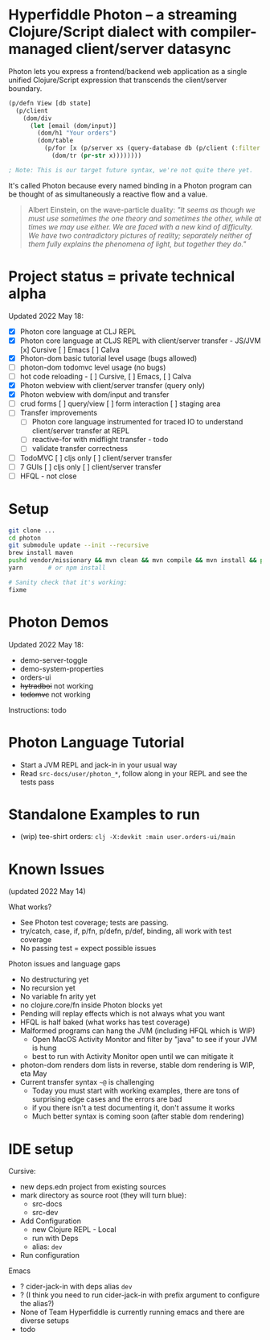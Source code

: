 # Hyperfiddle Photon – a streaming Clojure/Script dialect with compiler-managed client/server datasync

Photon lets you express a frontend/backend web application as a single unified Clojure/Script expression that transcends the client/server boundary.

```clojure
(p/defn View [db state]
  (p/client
    (dom/div
      (let [email (dom/input)]
        (dom/h1 "Your orders")
        (dom/table
          (p/for [x (p/server xs (query-database db (p/client (:filter state))))]
            (dom/tr (pr-str x))))))))

; Note: This is our target future syntax, we're not quite there yet.
```

It's called Photon because every named binding in a Photon program can be thought of as simultaneously a reactive flow and a value.

> Albert Einstein, on the wave-particle duality: *"It seems as though we must use sometimes the one theory and sometimes the other, while at times we may use either. We are faced with a new kind of difficulty. We have two contradictory pictures of reality; separately neither of them fully explains the phenomena of light, but together they do."*

# Project status = private technical alpha

Updated 2022 May 18:

- [x] Photon core language at CLJ REPL
- [x] Photon core language at CLJS REPL with client/server transfer - JS/JVM [x] Cursive [ ] Emacs [ ] Calva
- [x] Photon-dom basic tutorial level usage (bugs allowed)
- [ ] photon-dom todomvc level usage (no bugs)
- [ ] hot code reloading - [ ] Cursive, [ ] Emacs, [ ] Calva
- [x] Photon webview with client/server transfer (query only)
- [x] Photon webview with dom/input and transfer
- [ ] crud forms [ ] query/view [ ] form interaction [ ] staging area
- [ ] Transfer improvements
  - [ ] Photon core language instrumented for traced IO to understand client/server transfer at REPL
  - [ ] reactive-for with midflight transfer - todo
  - [ ] validate transfer correctness
- [ ] TodoMVC [ ] cljs only [ ] client/server transfer
- [ ] 7 GUIs [ ] cljs only [ ] client/server transfer
- [ ] HFQL - not close

# Setup
```bash
git clone ...
cd photon
git submodule update --init --recursive
brew install maven
pushd vendor/missionary && mvn clean && mvn compile && mvn install && popd
yarn       # or npm install

# Sanity check that it's working:
fixme
```

# Photon Demos

Updated 2022 May 18:

* demo-server-toggle
* demo-system-properties
* orders-ui
* ~~hytradboi~~ not working
* ~~todomvc~~ not working

Instructions: todo

# Photon Language Tutorial
* Start a JVM REPL and jack-in in your usual way
* Read `src-docs/user/photon_*`, follow along in your REPL and see the tests pass

# Standalone Examples to run
* (wip) tee-shirt orders: `clj -X:devkit :main user.orders-ui/main`

# Known Issues
(updated 2022 May 14)

What works?

- See Photon test coverage; tests are passing. 
- try/catch, case, if, p/fn, p/defn, p/def, binding, all work with test coverage
- No passing test = expect possible issues

Photon issues and language gaps
- No destructuring yet
- No recursion yet
- No variable fn arity yet
- no clojure.core/fn inside Photon blocks yet
- Pending will replay effects which is not always what you want
- HFQL is half baked (what works has test coverage)
- Malformed programs can hang the JVM (including HFQL which is WIP)
  - Open MacOS Activity Monitor and filter by "java" to see if your JVM is hung
  - best to run with Activity Monitor open until we can mitigate it
- photon-dom renders dom lists in reverse, stable dom rendering is WIP, eta May
- Current transfer syntax `~@` is challenging
  - Today you must start with working examples, there are tons of surprising edge cases and the errors are bad
  - if you there isn't a test documenting it, don't assume it works
  - Much better syntax is coming soon (after stable dom rendering)

# IDE setup
Cursive:
* new deps.edn project from existing sources
* mark directory as source root (they will turn blue):
    * src-docs
    * src-dev
* Add Configuration
    * new Clojure REPL - Local
    * run with Deps
    * alias: `dev`
* Run configuration

Emacs
* ? cider-jack-in with deps alias `dev`
* ? (I think you need to run cider-jack-in with prefix argument to configure the alias?)
* None of Team Hyperfiddle is currently running emacs and there are diverse setups
* todo